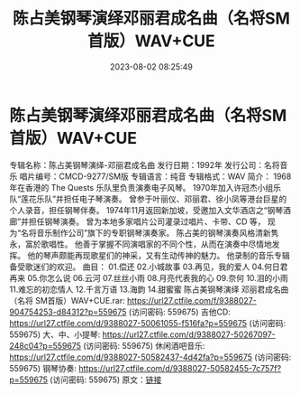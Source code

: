 ﻿---
title: 陈占美钢琴演绎邓丽君成名曲（名将SM首版）WAV+CUE
date: 2023-08-02 08:25:49
categories: 古典音乐、新世纪、纯音雅乐
tags: 纯音雅乐
---
# 陈占美钢琴演绎邓丽君成名曲（名将SM首版）WAV+CUE

专辑名称：陈占美钢琴演绎-邓丽君成名曲
发行日期：1992年
发行公司：名将音乐
唱片编号：CMCD-9277/SM版
专辑语言：纯音
专辑格式：WAV
简介：
1968年在香港的 The Quests 乐队里负责演奏电子风琴。
1970年加入许冠杰小组乐队“莲花乐队”并担任电子琴演奏。
曾参于叶丽仪、邓丽君、徐小凤等港台巨星的个人录音，担任钢琴伴奏。
1974年11月返回新加坡，受邀加入文华酒店之“钢琴酒廊”并担任钢琴演奏。
曾为本地多家唱片公司灌录过唱片、卡带、CD 等，
现为“名将音乐制作公司”旗下的专职钢琴演奏家。
陈占美的钢琴演奏风格清新隽永，富於歌唱性。
他善于掌握不同演唱家的不同个性，从而在演奏中尽情地发挥。
他的琴声颇能再现歌星们的神采，又有生动传神的魅力。
他录制的音乐专辑备受歌迷们的欢迎。
曲目：
01.偿还
02.小城故事
03.再见，我的爱人
04.何日君再来
05.你怎么说
06.云河
07.丝丝小雨
08.月亮代表我的心
09.奈何
10.泪的小雨
11.难忘的初恋情人
12.千言万语
13.海韵
14.甜蜜蜜
陈占美钢琴演绎 邓丽君成名曲 （名将 SM首版）WAV+CUE.rar: https://url27.ctfile.com/f/9388027-904754253-d84312?p=559675
(访问密码: 559675)
吉他CD: https://url27.ctfile.com/d/9388027-50061055-f516fa?p=559675
(访问密码: 559675)
大、中、小提琴: https://url27.ctfile.com/d/9388027-50267097-248c04?p=559675
(访问密码: 559675)
休闲酒吧音乐: https://url27.ctfile.com/d/9388027-50582437-4d42fa?p=559675
(访问密码: 559675)
钢琴协奏: https://url27.ctfile.com/d/9388027-50582455-7c757f?p=559675
(访问密码: 559675)
原文：[链接](https://blog.sina.com.cn/s/blog_1647c7e76010312xq.html)